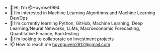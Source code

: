 - 👋 Hi, I’m @Huyrose1994
- 👀 I’m interested in Machine Learning Algorithms and Machine Learning Dev/Ops
- 🌱 I’m currently learning Python, GitHub, Machine Learning, Deep Learning/Neural Networks, LLMs, Macroeconomic Forecasting, Quantitative Finance, Backtesting
- 💞️ I’m looking to collaborate on Investment projects
- 📫 How to reach me huynguyen2912@gmail.com

<!---
Huyrose1994/Huyrose1994 is a ✨ special ✨ repository because its `README.md` (this file) appears on your GitHub profile.
You can click the Preview link to take a look at your changes.
--->
